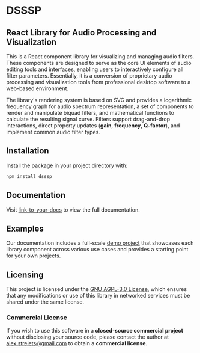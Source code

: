 # DSSSP

## React Library for Audio Processing and Visualization

This is a React component library for visualizing and managing audio filters. These components are designed to serve as the core UI elements of audio editing tools and interfaces, enabling users to interactively configure all filter parameters. Essentially, it is a conversion of proprietary audio processing and visualization tools from professional desktop software to a web-based environment.

The library's rendering system is based on SVG and provides a logarithmic frequency graph for audio spectrum representation, a set of components to render and manipulate biquad filters, and mathematical functions to calculate the resulting signal curve. Filters support drag-and-drop interactions, direct property updates (**gain**, **frequency**, **Q-factor**), and implement common audio filter types.

## Installation

Install the package in your project directory with:

```bash
npm install dsssp
```

## Documentation

Visit [link-to-your-docs](link-to-your-docs) to view the full documentation.

## Examples

Our documentation includes a full-scale [demo project](link-to-your-demo) that showcases each library component across various use cases and provides a starting point for your own projects.

## Licensing

This project is licensed under the [GNU AGPL-3.0 License](LICENSE), which ensures that any modifications or use of this library in networked services must be shared under the same license.

### Commercial License

If you wish to use this software in a **closed-source commercial project** without disclosing your source code, please contact the author at [alex.strelets@gmail.com](mailto:alex.strelets@gmail.com) to obtain a **commercial license**.
